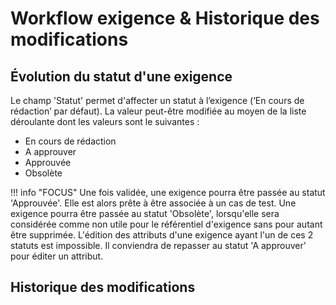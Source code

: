 # Workflow exigence & Historique des modifications

## Évolution du statut d'une exigence
Le champ 'Statut' permet d'affecter un statut à l’exigence (‘En cours de rédaction’ par défaut). La valeur peut-être modifiée au moyen de la liste déroulante dont les valeurs sont le suivantes :

 - En cours de rédaction
 - A approuver
 - Approuvée
 - Obsolète

!!! info "FOCUS"
Une fois validée, une exigence pourra être passée au statut 'Approuvée'. Elle est alors prête à être associée à un cas de test. 
Une exigence pourra être passée au statut 'Obsolète', lorsqu'elle sera considérée comme non utile pour le référentiel d'exigence sans pour autant être supprimée.
L'édition des attributs d'une exigence ayant l'un de ces 2 statuts est impossible. Il conviendra de repasser au statut 'A approuver' pour éditer un attribut.

## Historique des modifications




<!--stackedit_data:
eyJoaXN0b3J5IjpbNTExMjgyMTA0LDcwMTU1MDc3NF19
-->
